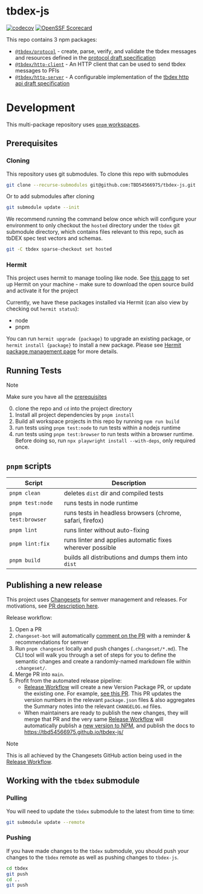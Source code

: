 # tbdex-js

[![codecov](https://codecov.io/github/TBD54566975/tbdex-js/graph/badge.svg?token=NE0263LUKG)](https://codecov.io/github/TBD54566975/tbdex-js)
[![OpenSSF Scorecard](https://api.securityscorecards.dev/projects/github.com/TBD54566975/tbdex-js/badge)](https://securityscorecards.dev/viewer/?uri=github.com/TBD54566975/tbdex-js)

This repo contains 3 npm packages:

- [`@tbdex/protocol`](./packages/protocol/) - create, parse, verify, and validate the tbdex messages and resources defined in the [protocol draft specification](https://github.com/TBD54566975/tbdex-protocol/blob/main/README.md)
- [`@tbdex/http-client`](./packages/http-client) - An HTTP client that can be used to send tbdex messages to PFIs
- [`@tbdex/http-server`](./packages/http-server) - A configurable implementation of the [tbdex http api draft specification](https://github.com/TBD54566975/tbdex-protocol/blob/main/rest-api/README.md)

# Development

This multi-package repository uses [`pnpm` workspaces](https://pnpm.io/workspaces).

## Prerequisites

### Cloning
This repository uses git submodules. To clone this repo with submodules
```sh
git clone --recurse-submodules git@github.com:TBD54566975/tbdex-js.git
```
Or to add submodules after cloning
```sh
git submodule update --init
```
We recommend running the command below once which will configure your environment to only checkout the `hosted` directory under the `tbdex` git submodule directory, which contains files relevant to this repo, such as tbDEX spec test vectors and schemas.

```sh
git -C tbdex sparse-checkout set hosted
```

### Hermit
This project uses hermit to manage tooling like node. See [this page](https://cashapp.github.io/hermit/usage/get-started/) to set up Hermit on your machine - make sure to download the open source build and activate it for the project

Currently, we have these packages installed via Hermit (can also view by checking out `hermit status`):
- node 
- pnpm

You can run `hermit upgrade {package}` to upgrade an existing package, or `hermit install {package}` to install a new package. 
Please see [Hermit package management page](https://cashapp.github.io/hermit/usage/management/) for more details.

## Running Tests

> [!NOTE]
>
> Make sure you have all the [prerequisites](#prerequisites)

0. clone the repo and `cd` into the project directory
1. Install all project dependencies by `pnpm install`
2. Build all workspace projects in this repo by running `npm run build`
3. run tests using `pnpm test:node` to run tests within a nodejs runtime
4. run tests using `pnpm test:browser` to run tests within a browser runtime. Before doing so, run `npx playwright install --with-deps`, only required once.

## `pnpm` scripts

| Script              | Description                                               |
| ------------------- | --------------------------------------------------------- |
| `pnpm clean`        | deletes `dist` dir and compiled tests                     |
| `pnpm test:node`    | runs tests in node runtime                                |
| `pnpm test:browser` | runs tests in headless browsers (chrome, safari, firefox) |
| `pnpm lint`         | runs linter without auto-fixing                           |
| `pnpm lint:fix`     | runs linter and applies automatic fixes wherever possible |
| `pnpm build`        | builds all distributions and dumps them into `dist`       |

## Publishing a new release

This project uses [Changesets](https://github.com/changesets/changesets) for semver management and releases. For motivations, see [PR description here](https://github.com/TBD54566975/tbdex-js/pull/30#issue-1910447620).

Release workflow:

1. Open a PR
2. `changeset-bot` will automatically [comment on the PR](https://github.com/TBD54566975/tbdex-js/pull/30#issuecomment-1732721942) with a reminder & recommendations for semver
3. Run `pnpm changeset` locally and push changes (`.changeset/*.md`).  The CLI tool will walk you through a set of steps for you to define the semantic changes and create a randomly-named markdown file within `.changeset/`.
4. Merge PR into `main`.
5. Profit from the automated release pipeline:
   - [Release Workflow](./.github/workflows/release.yml) will create a new Version Package PR, or update the existing one. For example, [see this PR](https://github.com/TBD54566975/tbdex-js/pull/36). This PR updates the version numbers in the relevant `package.json` files & also aggregates the Summary notes into the relevant `CHANGELOG.md` files.
   - When maintainers are ready to publish the new changes, they will merge that PR and the very same [Release Workflow](./.github/workflows/release.yml) will automatically publish a [new version to NPM](https://www.npmjs.com/package/@tbdex/protocol?activeTab=versions), and publish the docs to https://tbd54566975.github.io/tbdex-js/

> [!NOTE]
>
> This is all achieved by the Changesets GitHub action being used in the [Release Workflow](./.github/workflows/release.yml).

## Working with the `tbdex` submodule

### Pulling
You will need to update the `tbdex` submodule to the latest from time to time:
```sh
git submodule update --remote
```

### Pushing
If you have made changes to the `tbdex` submodule, you should push your changes to the `tbdex` remote as well as pushing changes to `tbdex-js`.
```sh
cd tbdex
git push
cd ..
git push
```
